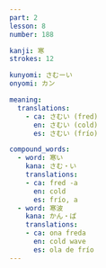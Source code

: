 ```yaml
---
part: 2
lesson: 8
number: 188

kanji: 寒
strokes: 12

kunyomi: さむーい
onyomi: カン

meaning:
  translations:
    - ca: さむい (fred)
      en: さむい (cold)
      es: さむい (frío)

compound_words:
  - word: 寒い
    kana: さむ・い
    translations:
    - ca: fred -a
      en: cold
      es: frío, a
  - word: 寒波
    kana: かん・ぱ
    translations:
    - ca: ona freda
      en: cold wave
      es: ola de frío
---
```

